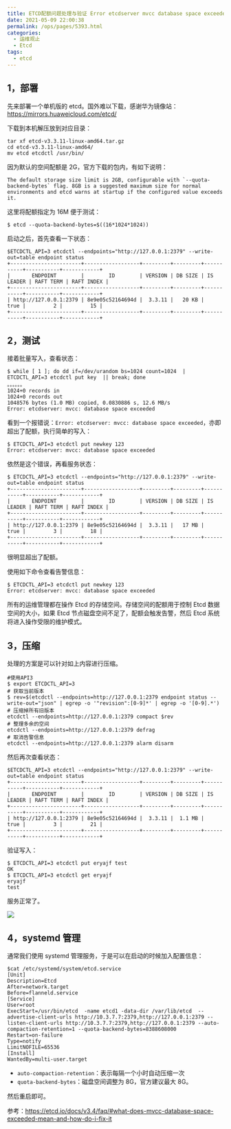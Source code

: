 ```yaml
---
title: ETCD配额问题处理与验证 Error etcdserver mvcc database space exceeded
date: 2021-05-09 22:00:38
permalink: /ops/pages/5393.html
categories:
  - 运维观止
  - Etcd
tags:
  - etcd
---
```


## 1，部署



先来部署一个单机版的 etcd。国外难以下载，感谢华为镜像站：https://mirrors.huaweicloud.com/etcd/



下载到本机解压放到对应目录：



```shell
tar xf etcd-v3.3.11-linux-amd64.tar.gz
cd etcd-v3.3.11-linux-amd64/
mv etcd etcdctl /usr/bin/
```



因为默认的空间配额是 2G，官方下载的包内，有如下说明：



```shell
The default storage size limit is 2GB, configurable with `--quota-backend-bytes` flag. 8GB is a suggested maximum size for normal environments and etcd warns at startup if the configured value exceeds it.
```



这里将配额指定为 16M 便于测试：



```shell
$ etcd --quota-backend-bytes=$((16*1024*1024))
```



启动之后，首先查看一下状态：



```shell
$ETCDCTL_API=3 etcdctl --endpoints="http://127.0.0.1:2379" --write-out=table endpoint status
+-----------------------+------------------+---------+---------+-----------+-----------+------------+
|       ENDPOINT        |        ID        | VERSION | DB SIZE | IS LEADER | RAFT TERM | RAFT INDEX |
+-----------------------+------------------+---------+---------+-----------+-----------+------------+
| http://127.0.0.1:2379 | 8e9e05c52164694d |  3.3.11 |   20 KB |      true |         2 |         15 |
+-----------------------+------------------+---------+---------+-----------+-----------+------------+
```



## 2，测试



接着批量写入，查看状态：



```shell
$ while [ 1 ]; do dd if=/dev/urandom bs=1024 count=1024  | ETCDCTL_API=3 etcdctl put key  || break; done
。。。。。。
1024+0 records in
1024+0 records out
1048576 bytes (1.0 MB) copied, 0.0830886 s, 12.6 MB/s
Error: etcdserver: mvcc: database space exceeded
```



看到一个报错说：`Error: etcdserver: mvcc: database space exceeded`，亦即超出了配额，执行简单的写入：



```shell
$ ETCDCTL_API=3 etcdctl put newkey 123
Error: etcdserver: mvcc: database space exceeded
```



依然是这个错误，再看服务状态：



```shell
$ ETCDCTL_API=3 etcdctl --endpoints="http://127.0.0.1:2379" --write-out=table endpoint status
+-----------------------+------------------+---------+---------+-----------+-----------+------------+
|       ENDPOINT        |        ID        | VERSION | DB SIZE | IS LEADER | RAFT TERM | RAFT INDEX |
+-----------------------+------------------+---------+---------+-----------+-----------+------------+
| http://127.0.0.1:2379 | 8e9e05c52164694d |  3.3.11 |   17 MB |      true |         3 |         18 |
+-----------------------+------------------+---------+---------+-----------+-----------+------------+
```



很明显超出了配额。



使用如下命令查看告警信息：



```shell
$ ETCDCTL_API=3 etcdctl put newkey 123
Error: etcdserver: mvcc: database space exceeded
```



所有的运维管理都在操作 Etcd 的存储空间。存储空间的配额用于控制 Etcd 数据空间的大小，如果 Etcd 节点磁盘空间不足了，配额会触发告警，然后 Etcd 系统将进入操作受限的维护模式。



## 3，压缩



处理的方案是可以针对如上内容进行压缩。



```shell
#使用API3
$ export ETCDCTL_API=3 
# 获取当前版本
$ rev=$(etcdctl --endpoints=http://127.0.0.1:2379 endpoint status --write-out="json" | egrep -o '"revision":[0-9]*' | egrep -o '[0-9].*')
# 压缩掉所有旧版本
etcdctl --endpoints=http://127.0.0.1:2379 compact $rev
# 整理多余的空间
etcdctl --endpoints=http://127.0.0.1:2379 defrag
# 取消告警信息
etcdctl --endpoints=http://127.0.0.1:2379 alarm disarm
```



然后再次查看状态：



```shell
$ETCDCTL_API=3 etcdctl --endpoints="http://127.0.0.1:2379" --write-out=table endpoint status
+-----------------------+------------------+---------+---------+-----------+-----------+------------+
|       ENDPOINT        |        ID        | VERSION | DB SIZE | IS LEADER | RAFT TERM | RAFT INDEX |
+-----------------------+------------------+---------+---------+-----------+-----------+------------+
| http://127.0.0.1:2379 | 8e9e05c52164694d |  3.3.11 |  1.1 MB |      true |         3 |         21 |
+-----------------------+------------------+---------+---------+-----------+-----------+------------+
```



验证写入：



```shell
$ ETCDCTL_API=3 etcdctl put eryajf test
OK
$ ETCDCTL_API=3 etcdctl get eryajf
eryajf
test
```



服务正常了。



![](http://t.eryajf.net/imgs/2021/09/a8d9a13738180ac1.jpg)





## 4，systemd 管理



通常我们使用 systemd 管理服务，于是可以在启动的时候加入配置信息：



```shell
$cat /etc/systemd/system/etcd.service
[Unit]
Description=Etcd
After=network.target
Before=flanneld.service
[Service]
User=root
ExecStart=/usr/bin/etcd  -name etcd1 -data-dir /var/lib/etcd  --advertise-client-urls http://10.3.7.7:2379,http://127.0.0.1:2379 --listen-client-urls http://10.3.7.7:2379,http://127.0.0.1:2379 --auto-compaction-retention=1 --quota-backend-bytes=8388608000
Restart=on-failure
Type=notify
LimitNOFILE=65536
[Install]
WantedBy=multi-user.target
```



- `auto-compaction-retention`：表示每隔一个小时自动压缩一次
- `quota-backend-bytes`：磁盘空间调整为 8G，官方建议最大 8G。



然后重启即可。



参考：https://etcd.io/docs/v3.4/faq/#what-does-mvcc-database-space-exceeded-mean-and-how-do-i-fix-it

